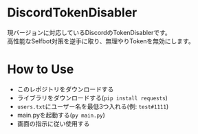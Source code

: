 # DiscordTokenDisabler
現バージョンに対応しているDiscordのTokenDisablerです。<br>
高性能なSelfbot対策を逆手に取り、無理やりTokenを無効にします。

# How to Use
- このレポジトリをダウンロードする
- ライブラリをダウンロードする(`pip install requests`)
- `users.txt`にユーザー名を最低3つ入れる(例: `test#1111`)
- main.pyを起動する(`py main.py`)
- 画面の指示に従い使用する
